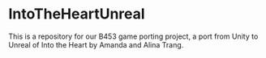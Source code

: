 # IntoTheHeartUnreal
This is a repository for our B453 game porting project, a port from Unity to Unreal of Into the Heart by Amanda and Alina Trang.
